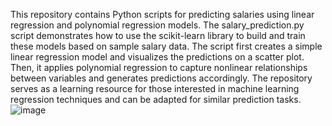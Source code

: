 This repository contains Python scripts for predicting salaries using linear regression and polynomial regression models. The salary_prediction.py script demonstrates how to use the scikit-learn library to build and train these models based on sample salary data. The script first creates a simple linear regression model and visualizes the predictions on a scatter plot. Then, it applies polynomial regression to capture nonlinear relationships between variables and generates predictions accordingly. The repository serves as a learning resource for those interested in machine learning regression techniques and can be adapted for similar prediction tasks.
![image](https://github.com/gHAZALehkanani/Polynomial_regression1/assets/130077881/215f1557-2505-4625-8b87-13288761324d)
